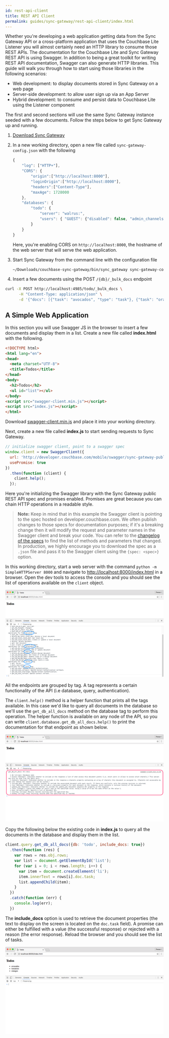 ```yaml
---
id: rest-api-client
title: REST API Client
permalink: guides/sync-gateway/rest-api-client/index.html
---
```


Whether you're developing a web application getting data from the Sync Gateway API or a cross-platform application that uses the Couchbase Lite Listener you will almost certainly need an HTTP library to consume those REST APIs. The documentation for the Couchbase Lite and Sync Gateway REST API is using Swagger. In addition to being a great toolkit for writing REST API documentation, Swagger can also generate HTTP libraries. This guide will walk you through how to start using those libraries in the following scenarios:

- Web development: to display documents stored in Sync Gateway on a web page
- Server-side development: to allow user sign up via an App Server
- Hybrid development: to consume and persist data to Couchbase Lite using the Listener component

The first and second sections will use the same Sync Gateway instance seeded with a few documents. Follow the steps below to get Sync Gateway up and running.

1. [Download Sync Gateway](http://www.couchbase.com/nosql-databases/downloads#couchbase-mobile)
2. In a new working directory, open a new file called `sync-gateway-config.json` with the following

	```javascript
	{
		"log": ["HTTP+"],
		"CORS": {
			"origin":["http://localhost:8000"],
			"loginOrigin":["http://localhost:8000"],
			"headers":["Content-Type"],
			"maxAge": 1728000
		},
		"databases": {
			"todo": {
				"server": "walrus:",
				"users": { "GUEST": {"disabled": false, "admin_channels": ["*"] } }
			}
		}
	}
	```
  
	Here, you're enabling CORS on `http://localhost:8000`, the hostname of the web server that will serve the web application.
  
3. Start Sync Gateway from the command line with the configuration file

	```bash
	~/Downloads/couchbase-sync-gateway/bin/sync_gateway sync-gateway-config.json
	```

4. Insert a few documents using the POST `/{db}/_bulk_docs` endpoint

  ```bash
  curl -X POST http://localhost:4985/todo/_bulk_docs \
        -H "Content-Type: application/json" \
        -d '{"docs": [{"task": "avocados", "type": "task"}, {"task": "oranges", "type": "task"}, {"task": "tomatoes", "type": "task"}]}'
  ```

## A Simple Web Application

In this section you will use Swagger JS in the browser to insert a few documents and display them in a list. Create a new file called **index.html**  with the following.

```html
<!DOCTYPE html>
<html lang="en">
<head>
  <meta charset="UTF-8">
  <title>Todos</title>
</head>
<body>
  <h2>Todos</h2>
  <ul id="list"></ul>
</body>
<script src="swagger-client.min.js"></script>
<script src="index.js"></script>
</html>
```

Download [swagger-client.min.js](https://raw.githubusercontent.com/swagger-api/swagger-js/master/browser/swagger-client.min.js) and place it into your working directory.

Next, create a new file called **index.js** to start sending requests to Sync Gateway.

```javascript
// initialize swagger client, point to a swagger spec
window.client = new SwaggerClient({
  url: 'http://developer.couchbase.com/mobile/swagger/sync-gateway-public/spec.json',
  usePromise: true
})
  .then(function (client) {
    client.help();
  });
```

Here you're initializing the Swagger library with the Sync Gateway public REST API spec and promises enabled. Promises are great because you can chain HTTP operations in a readable style.

> **Note:** Keep in mind that in this example the Swagger client is pointing to the spec hosted on developer.couchbase.com. We often publish changes to those specs for documentation purposes; if it's a breaking change then it will modify the request and parameter names in the Swagger client and break your code. You can refer to the [changelog of the specs](https://github.com/couchbaselabs/couchbase-mobile-portal/blob/master/swagger/CHANGELOG.md) to find the list of methods and parameters that changed. In production, we highly encourage you to download the spec as a `.json` file and pass it to the Swagger client using the `{spec: <spec>}` option.

In this working directory, start a web server with the command `python -m SimpleHTTPServer 8000` and navigate to [http://localhost:8000/index.html](http://localhost:8000/index.html) in a browser. Open the dev tools to access the console and you should see the list of operations available on the `client` object.

![](img/swagger-browser.png)

All the endpoints are grouped by tag. A tag represents a certain functionality of the API (i.e database, query, authentication).

The `client.help()` method is a helper function that prints all the tags available. In this case we'd like to query all documents in the database so we'll use the `get_db_all_docs` method on the database tag to perform this operation. The helper function is available on any node of the API, so you can write `client.database.get_db_all_docs.help()` to print the documentation for that endpoint as shown below.

![](img/swagger-all-docs.png)

Copy the following below the existing code in **index.js** to query all the documents in the database and display them
 in the list.

```javascript
client.query.get_db_all_docs({db: 'todo', include_docs: true})
  .then(function (res) {
    var rows = res.obj.rows;
    var list = document.getElementById('list');
    for (var i = 0; i < rows.length; i++) {
      var item = document.createElement('li');
      item.innerText = rows[i].doc.task;
      list.appendChild(item);
    }
  })
  .catch(function (err) {
    console.log(err);
  })
```

The **include_docs** option is used to retrieve the document properties (the text to display on the screen is located on the `doc.task` field). A promise can either be fulfilled with a value (the successful response) or rejected with a reason (the error response). Reload the browser and you should see the list of tasks.

![](img/task-list.png)
